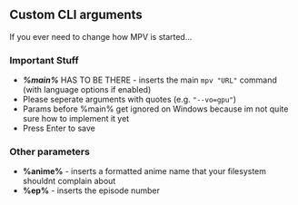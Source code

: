## Custom CLI arguments
If you ever need to change how MPV is started...

### Important Stuff
- ***%main%*** HAS TO BE THERE - inserts the main `mpv "URL"` command (with language options if enabled)
- Please seperate arguments with quotes (e.g. `"--vo=gpu"`)
- Params before %main% get ignored on Windows because im not quite sure how to implement it yet
- Press Enter to save

### Other parameters
- **%anime%** - inserts a formatted anime name that your filesystem shouldnt complain about
- **%ep%** - inserts the episode number
